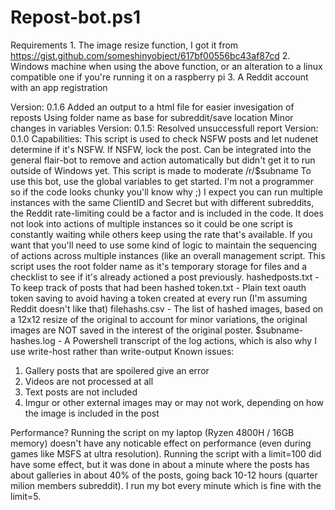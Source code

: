 # Repost-bot.ps1
Requirements
    1. The image resize function, I got it from https://gist.github.com/someshinyobject/617bf00556bc43af87cd
    2. Windows machine when using the above function, or an alteration to a linux compatible one if you're
       running it on a raspberry pi
    3. A Reddit account with an app registration
 
Version: 0.1.6
    Added an output to a html file for easier invesigation of reposts
    Using folder name as base for subreddit/save location
    Minor changes in variables
Version: 0.1.5:
    Resolved unsuccessfull report
Version: 0.1.0
    Capabilities: This script is used to check NSFW posts and let nudenet determine if it's NSFW.
    If NSFW, lock the post. Can be integrated into the general flair-bot to remove and action automatically but didn't
    get it to run outside of Windows yet.
This script is made to moderate /r/$subname
To use this bot, use the global variables to get started. I'm not a programmer so if the code looks chunky you'll 
know why ;)
I expect you can run multiple instances with the same ClientID and Secret but with different subreddits, the Reddit
rate-limiting could be a factor and is included in the code. It does not look into actions of multiple instances so it 
could be one script is constantly waiting while others keep using the rate that's available. If you want that you'll 
need to use some kind of logic to maintain the sequencing of actions across multiple instances (like an overall management
script.
This script uses the root folder name as it's temporary storage for files and a checklist to see if it's already actioned
a post previously.
    hashedposts.txt - To keep track of posts that had been hashed
    token.txt - Plain text oauth token saving to avoid having a token created at every run (I'm assuming Reddit doesn't like that)
    filehashs.csv - The list of hashed images, based on a 12x12 resize of the original to account for minor variations, the original images are NOT saved in the interest of the original poster. 
    $subname-hashes.log - A Powershell transcript of the log actions, which is also why I use write-host rather than
      write-output
Known issues:
  1. Gallery posts that are spoilered give an error
  2. Videos are not processed at all
  3. Text posts are not included
  4. Imgur or other external images may or may not work, depending on how the image is included in the post
  
Performance?
  Running the script on my laptop (Ryzen 4800H / 16GB memory) doesn't have any noticable effect on performance 
  (even during games like MSFS at ultra resolution).
  Running the script with a limit=100 did have some effect, but it was done in about a minute where the posts 
  has about galleries in about 40% of the posts, going back 10-12 hours (quarter milion members subreddit).
  I run my bot every minute which is fine with the limit=5.
